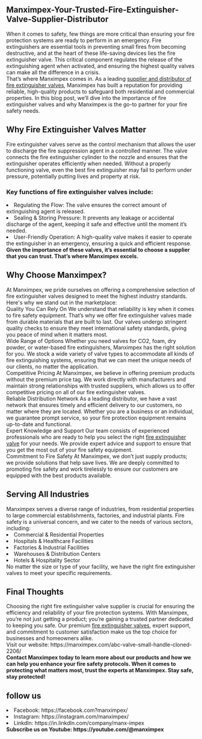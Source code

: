 <h2> Manximpex-Your-Trusted-Fire-Extinguisher-Valve-Supplier-Distributor</h2>
When it comes to safety, few things are more critical than ensuring your fire protection systems are ready to perform in an emergency. Fire extinguishers are essential tools in preventing small fires from becoming destructive, and at the heart of these life-saving devices lies the fire extinguisher valve. This critical component regulates the release of the extinguishing agent when activated, and ensuring the highest quality valves can make all the difference in a crisis.<br>
That’s where Manximpex comes in. As a leading <a href="https://manximpex.com/abc-valve-small-handle-cloned-2206/" title="fire extinguisher valve supplier and distributor' alt"fire extinguisher valve supplier and distributor" >supplier and distributor of fire extinguisher valves</a>, Manximpex has built a reputation for providing reliable, high-quality products to safeguard both residential and commercial properties. In this blog post, we’ll dive into the importance of fire extinguisher valves and why Manximpex is the go-to partner for your fire safety needs.<br>
<h2>Why Fire Extinguisher Valves Matter</h2>
Fire extinguisher valves serve as the control mechanism that allows the user to discharge the fire suppression agent in a controlled manner. The valve connects the fire extinguisher cylinder to the nozzle and ensures that the extinguisher operates efficiently when needed. Without a properly functioning valve, even the best fire extinguisher may fail to perform under pressure, potentially putting lives and property at risk.<br>
<h3>Key functions of fire extinguisher valves include:</h3>
<li>Regulating the Flow: The valve ensures the correct amount of extinguishing agent is released.</li>
<li>Sealing & Storing Pressure: It prevents any leakage or accidental discharge of the agent, keeping it safe and effective until the moment it’s needed.</li>
<li>User-Friendly Operation: A high-quality valve makes it easier to operate the extinguisher in an emergency, ensuring a quick and efficient response.</li>
<b>Given the importance of these valves, it’s essential to choose a supplier that you can trust. That’s where Manximpex excels.</b>
<h2>Why Choose Manximpex?</h2>
At Manximpex, we pride ourselves on offering a comprehensive selection of fire extinguisher valves designed to meet the highest industry standards. Here's why we stand out in the marketplace:<br>
Quality You Can Rely On We understand that reliability is key when it comes to fire safety equipment. That’s why we offer fire extinguisher valves made from durable materials that are built to last. Our valves undergo stringent quality checks to ensure they meet international safety standards, giving you peace of mind when it matters most.<br>
Wide Range of Options Whether you need valves for CO2, foam, dry powder, or water-based fire extinguishers, Manximpex has the right solution for you. We stock a wide variety of valve types to accommodate all kinds of fire extinguishing systems, ensuring that we can meet the unique needs of our clients, no matter the application.<br>
Competitive Pricing At Manximpex, we believe in offering premium products without the premium price tag. We work directly with manufacturers and maintain strong relationships with trusted suppliers, which allows us to offer competitive pricing on all of our fire extinguisher valves.<br>
Reliable Distribution Network As a leading distributor, we have a vast network that ensures timely and efficient delivery to our customers, no matter where they are located. Whether you are a business or an individual, we guarantee prompt service, so your fire protection equipment remains up-to-date and functional.<br>
Expert Knowledge and Support Our team consists of experienced professionals who are ready to help you select the right <a href="https://manximpex.com/abc-valve-small-handle-cloned-2206/' title="fire extinguisher valve supplier and distributor" alt"fire extinguisher valve supplier and distributor" >fire extinguisher valve</a> for your needs. We provide expert advice and support to ensure that you get the most out of your fire safety equipment.<br>
Commitment to Fire Safety At Manximpex, we don’t just supply products; we provide solutions that help save lives. We are deeply committed to promoting fire safety and work tirelessly to ensure our customers are equipped with the best products available.<br>
<h2>Serving All Industries</h2>
Manximpex serves a diverse range of industries, from residential properties to large commercial establishments, factories, and industrial plants. Fire safety is a universal concern, and we cater to the needs of various sectors, including:
<li>Commercial & Residential Properties</li>
<li>Hospitals & Healthcare Facilities</li>
<li>Factories & Industrial Facilities</li>
<li>Warehouses & Distribution Centers</li>
<li>Hotels & Hospitality Sector</li>
No matter the size or type of your facility, we have the right fire extinguisher valves to meet your specific requirements.<br>
<h2>Final Thoughts</h2>
Choosing the right fire extinguisher valve supplier is crucial for ensuring the efficiency and reliability of your fire protection systems. With Manximpex, you’re not just getting a product; you’re gaining a trusted partner dedicated to keeping you safe. Our premium <a href="https://manximpex.com/abc-valve-small-handle-cloned-2206/" title="fire extinguisher valve supplier and distributor" alt"fire extinguisher valve supplier and distributor" >fire extinguisher valves</a>, expert support, and commitment to customer satisfaction make us the top choice for businesses and homeowners alike.<br>
Visit our website: https://manximpex.com/abc-valve-small-handle-cloned-2206/ <br>
<b>Contact Manximpex today to learn more about our products and how we can help you enhance your fire safety protocols. When it comes to protecting what matters most, trust the experts at Manximpex. Stay safe, stay protected! </b>
<h2>follow us</h2>
<li>Facebook: https://facebook.com?manximpex/</li>
<li>Instagram: https://instagram.com/manximpex/</li>
<li>LinkdIn: https://in.linkdIn.com/company/manx-impex</li>
<b>Subscribe us on Youtube: https://youtube.com/@manximpex</b>
